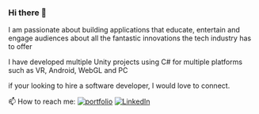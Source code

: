 ### Hi there 👋

I am passionate about building applications that educate, entertain and engage audiences about all the fantastic innovations the tech industry has to offer

I have developed multiple Unity projects using C# for multiple platforms such as VR, Android, WebGL and PC

if your looking to hire a software developer, I would love to connect. 

 📫 How to reach me: 
<a target="_blank" href="https://eldonl.github.io/"><img src="https://img.shields.io/badge/-Portfolio-cyan" alt="portfolio"></a>
<a target="_blank" href="https://www.linkedin.com/in/eldon-lin-38a181b0" target="_blank"><img src="https://img.shields.io/badge/LinkedIn-%230077B5.svg?&style=flat-square&logo=linkedin&logoColor=white" alt="LinkedIn"></a>
<!--
**EldonL/EldonL** is a ✨ _special_ ✨ repository because its `README.md` (this file) appears on your GitHub profile.

Here are some ideas to get you started:

- 🔭 I’m currently working on ...
- 🌱 I’m currently learning ...
- 👯 I’m looking to collaborate on ...
- 🤔 I’m looking for help with ...
- 💬 Ask me about ...
- 📫 How to reach me: ...
- 😄 Pronouns: ...
- ⚡ Fun fact: ...
-->
